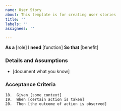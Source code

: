 ```yaml
---
name: User Story
about: This template is for creating user stories
title: ''
labels: ''
assignees: ''

---
```


**As a** [role]
**I need** [function]
**So that** [benefit]

### Details and Assumptions
* [document what you know]

### Acceptance Criteria

```gherkin
18.	 Given [some context]
19.	 When [certain action is taken]
20.	 Then [the outcome of action is observed]
 ```
